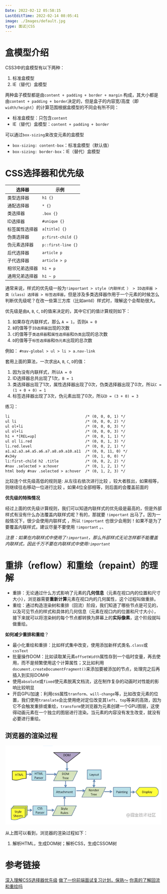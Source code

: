 ```yaml
---
Date: 2022-02-12 05:58:15
LastEditTime: 2022-02-14 08:05:41
image: ./Images/default.jpg
type: 面试|CSS
---
```


# 盒模型介绍

CSS3中的盒模型有以下两种：
1. 标准盒模型
2. IE（替代）盒模型

两种盒子模型都是由`content + padding + border + margin` 构成，其大小都是由`content + padding + border`决定的，但是盒子的内容宽/高度（即`width/height`）的计算范围根据盒模型的不同会有所不同：

- 标准盒模型：只包含`content`
- IE（替代）盒模型：`content + padding + border`

可以通过`box-sizing`来改变元素的盒模型
- `box-sizing: content-box`：标准盒模型（默认值）
- `box-sizing: border-box`：IE（替代）盒模型

# CSS选择器和优先级

|选择器|示例|
|-|-|
|类型选择器|`h1 {}`|
|通配选择器|`* {}`|
|类选择器|`.box {}`|
|ID选择器|`#unique {}`|
|标签属性选择器|`a[title] {}`|
|伪类选择器|`p:first-child {}`|
|伪元素选择器|`p::first-line {}`|
|后代选择器|`article p`|
|子代选择器|`article > p`|
|相邻兄弟选择器|`h1 + p`|
|通用兄弟选择器|`h1 ~ p`|

通常来说，样式的优先级一般为`!important > style（内联样式 ） > ID选择器 > 类（class）选择器 > 标签选择器`，但是涉及多类选择器作用于一个元素的时候怎么判断优先级呢？在改一些第三方库（比如antd）样式时，理解这个会帮助很大。

优先级是由`A`, `B`, `C`, `D`的值来决定的，其中它们的值计算规则如下：

1. 如果存在内联样式，那么 `A = 1`，否则`A = 0`
2. `B`的值等于`ID选择器`出现的次数
3. `C`的值等于`类选择器`和`属性选择器`和`伪类`出现的总次数
4. `D`的值等于`标签选择器`和`伪元素`出现的总次数

例如：
`#nav-global > ul > li > a.nav-link`

套用上面的算法，一次求出`A`, `B`, `C`, `D`的值：
1. 因为没有内联样式，所以`A = 0`
2. ID选择器总共出现了1次，`B = 1`
3. 类选择器出现了1次，属性选择器出现了0次，伪类选择器出现了0次，所以`C = (1 + 0 + 0) = 1`
4. 标签选择器出现了3次，伪元素出现了0次，所以`D = (3 + 0) = 3`

练习：

```
li                                  /* (0, 0, 0, 1) */
ul li                               /* (0, 0, 0, 2) */
ul ol+li                            /* (0, 0, 0, 3) */
ul ol+li                            /* (0, 0, 0, 3) */
h1 + *[REL=up]                      /* (0, 0, 1, 1) */
ul ol li.red                        /* (0, 0, 1, 3) */
li.red.level                        /* (0, 0, 2, 1) */
a1.a2.a3.a4.a5.a6.a7.a8.a9.a10.a11  /* (0, 0, 11, 0) */
#x34y                               /* (0, 1, 0, 0) */
li:first-child h2 .title            /* (0, 0, 2, 2) */
#nav .selected > a:hover            /* (0, 1, 2, 1) */
html body #nav .selected > a:hover  /* (0, 1, 2, 3) */

```

 比较连个优先级高低的规则是: 从左往右依次进行比较 ，较大者胜出，如果相等，则继续往右移动一位进行比较 。如果4位全部相等，则后面的会覆盖前面的

**优先级的特殊情况**

经过上面的优先级计算规则，我们可以知道内联样式的优先级是最高的，但是外部样式有没有什么办法覆盖内联样式呢？有的，那就要 `!important` 出马了。因为一般情况下，很少会使用内联样式 ，所以 `!important` 也很少会用到！如果不是为了要覆盖内联样式，建议尽量不要使用 `!important` 。、

*注意：如果在内联样式中使用了`!important`，那么外部样式无论怎样都不能覆盖内联样式，因此千万不要在内联样式中使用`!important`*

# 重排（reflow）和重绘（repaint）的理解

- 重排：无论通过什么方式影响了元素的**几何信息**（元素在视口内的位置和尺寸大小），浏览器需要**重新计算**元素在视口内的几何属性，这个过程叫做重排。
- 重绘：通过构造渲染树和重排（回流）阶段，我们知道了哪些节点是可见的，以及可见节点的样式和具体的几何信息（元素在视口内的位置和尺寸大小），接下来就可以将渲染树的每个节点都转换为屏幕上的**实际像素**，这个阶段就叫做重绘。

**如何减少重排和重绘**？

- 最小化重绘和重排：比如样式集中改变，使用添加新样式类名`.class`或`cssText`
- 批量操作DOM：比如读取某元素`offsetWidth`属性存到一个临时变量，再去使用，而不是频繁使用这个计算属性；又比如利用`document.createDocumentFragment()`来添加要被添加的节点，处理完之后再插入到实际DOM中
- 使用`absolute`或`fixed`使元素脱离文档流，这在制作复杂的动画时对性能的影响比较明显
- 开启GPU加速：利用css属性`tranform`、`will-change`等，比如改变元素的位置，我们使用`translate`会比使用绝对定位改变其`left`、`top`等来的高效，因为它不会触发重排或重绘，`transform`使浏览器为元素创建一个GPU图层，这使得动画元素在一个独立的图层进行渲染。当元素的内容没有发生改变，就没有必要进行重绘。

## 浏览器的渲染过程

![](Images/2022-02-14-08-05-00.png)

从上图可以看到，浏览器的渲染过程如下：

1. 解析HTML，生成DOM树；解析CSS，生成CSSOM树







# 参考链接

[深入理解CSS选择器优先级](https://juejin.cn/post/6844903709772611592)
[做了一份前端面试复习计划，保熟～](https://juejin.cn/post/7061588533214969892#heading-16)
[你真的了解回流和重绘吗](https://juejin.cn/post/6844903779700047885)






















































